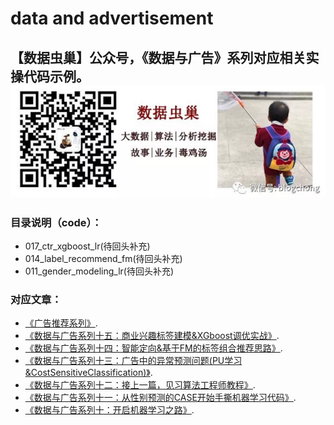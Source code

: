 # data and advertisement

【数据虫巢】公众号，《数据与广告》系列对应相关实操代码示例。
![数据虫巢](./img/wechat.png)
-------------------------------

### 目录说明（code）：

* 017_ctr_xgboost_lr(待回头补充)
* 014_label_recommend_fm(待回头补充)
* 011_gender_modeling_lr(待回头补充)

### 对应文章：

* [《广告推荐系列》](http://mp.weixin.qq.com/mp/homepage?__biz=MzAxMjM2MTY0OQ==&hid=6&sn=750be92b33a5a02673d9ba5812bbfbe5&scene=18#wechat_redirect "《广告推荐系列》"). 
* [《数据与广告系列十五：商业兴趣标签建模&XGboost调优实战》](https://mp.weixin.qq.com/s/be2mUrnnDWIkq1fBD61ibA).
* [《数据与广告系列十四：智能定向&基于FM的标签组合推荐思路》](https://mp.weixin.qq.com/s/g6jlbfYa0m1uU6zC_WyrOA).
* [《数据与广告系列十三：广告中的异常预测问题(PU学习&CostSensitiveClassification)》](https://mp.weixin.qq.com/s/O2ih7S7h0Adoh0XmxCc1tA).
* [《数据与广告系列十二：接上一篇，见习算法工程师教程》](https://mp.weixin.qq.com/s/JgJpb-A325KFrIpTuciQsQ).
* [《数据与广告系列十一：从性别预测的CASE开始手撕机器学习代码》](https://mp.weixin.qq.com/s/djH-2iHjwRkcki5WSMIIzA).
* [《数据与广告系列十：开启机器学习之路》](https://mp.weixin.qq.com/s/y1LNQfypOdT6tiJZnZcQpQ).



